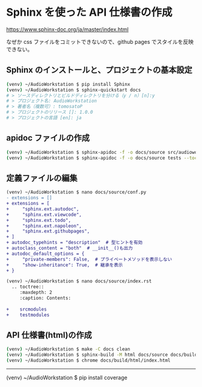 # Sphinx を使った API 仕様書の作成
https://www.sphinx-doc.org/ja/master/index.html

なぜか css ファイルをコミットできないので、github pages でスタイルを反映できない。
## Sphinx のインストールと、プロジェクトの基本設定
~~~sh
(venv) ~/AudioWorkstation $ pip install Sphinx
(venv) ~/AudioWorkstation $ sphinx-quickstart docs
# > ソースディレクトリとビルドディレクトリを分ける（y / n）[n]:y
# > プロジェクト名: AudioWorkstation
# > 著者名（複数可）: tomosatoP
# > プロジェクトのリリース []: 1.0.0
# > プロジェクトの言語 [en]: ja
~~~
## apidoc ファイルの作成
~~~sh
(venv) ~/AudioWorkstation $ sphinx-apidoc -f -o docs/source src/audioworkstation --tocfile srcmodules
(venv) ~/AudioWorkstation $ sphinx-apidoc -f -o docs/source tests --tocfile testmodules
~~~
## 定義ファイルの編集
~~~diff
(venv) ~/AudioWorkstation $ nano docs/source/conf.py
- extensions = []
+ extensions = [
+     "sphinx.ext.autodoc",
+     "sphinx.ext.viewcode",
+     "sphinx.ext.todo",
+     "sphinx.ext.napoleon",
+     "sphinx.ext.githubpages",
+ ]
+ autodoc_typehints = "description"  # 型ヒントを有効
+ autoclass_content = "both"  # __init__()も出力
+ autodoc_default_options = {
+     "private-members": False,  # プライベートメソッドを表示しない
+     "show-inheritance": True,  # 継承を表示
+ }

(venv) ~/AudioWorkstation $ nano docs/source/index.rst
  .. toctree::
     :maxdepth: 2
     :caption: Contents:
  
+    srcmodules
+    testmodules
~~~
## API 仕様書(html)の作成
~~~sh
(venv) ~/AudioWorkstation $ make -C docs clean
(venv) ~/AudioWorkstation $ sphinx-build -M html docs/source docs/build
(venv) ~/AudioWorkstation $ chrome docs/build/html/index.html
~~~
---
(venv) ~/AudioWorkstation $ pip install coverage

